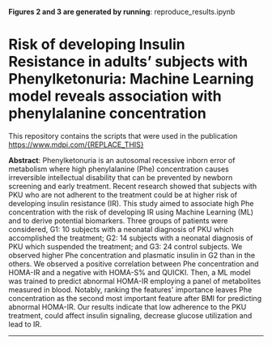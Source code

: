 **Figures 2 and 3 are generated by running**: reproduce_results.ipynb

# Risk of developing Insulin Resistance in adults’ subjects with Phenylketonuria: Machine Learning model reveals association with phenylalanine concentration



This repository contains the scripts that were used in the publication 
https://www.mdpi.com/{REPLACE_THIS}

**Abstract**: 
Phenylketonuria is an autosomal recessive inborn error of metabolism where high phenylalanine (Phe) concentration causes irreversible intellectual disability that can be prevented by newborn screening and early treatment. Recent research showed that subjects with PKU who are not adherent to the treatment could be at higher risk of developing insulin resistance (IR). This study aimed to associate high Phe concentration with the risk of developing IR using Machine Learning (ML) and to derive potential biomarkers. Three groups of patients were considered, G1: 10 subjects with a neonatal diagnosis of PKU which accomplished the treatment; G2: 14 subjects with a neonatal diagnosis of PKU which suspended the treatment; and G3: 24 control subjects. We observed higher Phe concentration and plasmatic insulin in G2 than in the others. We observed a positive correlation between Phe concentration and HOMA-IR and a negative with HOMA-S% and QUICKI. Then, a ML model was trained to predict abnormal HOMA-IR employing a panel of metabolites measured in blood. Notably, ranking the features' importance leaves Phe concentration as the second most important feature after BMI for predicting abnormal HOMA-IR. Our results indicate that low adherence to the PKU treatment, could affect insulin signaling, decrease glucose utilization and lead to IR.


-----

